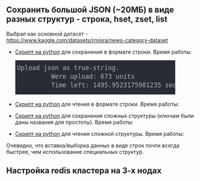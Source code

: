 ## Сохранить большой JSON (~20МБ) в виде разных структур - строка, hset, zset, list

Выбрал как основной датасет - https://www.kaggle.com/datasets/rmisra/news-category-dataset

- [Скрипт на python](https://github.com/LiD022/MiptDBCourse/blob/main/redis_py_files/load_strings.py) для сохранения в формате строки. Время работы:

  ![image](https://github.com/LiD022/MiptDBCourse/blob/main/redis_py_files/load_string.png)

- [Скрипт на python](https://github.com/LiD022/MiptDBCourse/blob/main/redis_py_files/read_strings.py) для чтения в формате строки. Время работы:

  

- [Скрипт на python](https://github.com/LiD022/MiptDBCourse/blob/main/redis_py_files/load_structure.py) для сохранения сложных структуры (ключам были даны названия для простоты). Время работы:

  

- [Скрипт на python](https://github.com/LiD022/MiptDBCourse/blob/main/redis_py_files/read_structure.py) для чтения сложной структуры. Время работы:

  

Очевидно, что вставка/выборка данных в виде строк почти всегда быстрее, чем использование специальных структур.

## Настройка redis кластера на 3-х нодах
